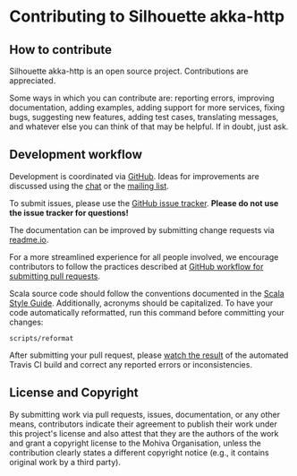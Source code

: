 Contributing to Silhouette akka-http
====================================

How to contribute
-----------------

Silhouette akka-http is an open source project. Contributions are appreciated.

Some ways in which you can contribute are: reporting errors, improving documentation, adding examples, adding support
for more services, fixing bugs, suggesting new features, adding test cases, translating messages, and whatever else
you can think of that may be helpful. If in doubt, just ask.


Development workflow
--------------------

Development is coordinated via [GitHub]. Ideas for improvements are discussed using the [chat] or the [mailing list].

To submit issues, please use the [GitHub issue tracker]. **Please do not use the issue tracker for questions!**

The documentation can be improved by submitting change requests via [readme.io].

For a more streamlined experience for all people involved, we encourage contributors to follow the practices described
at [GitHub workflow for submitting pull requests].

Scala source code should follow the conventions documented in the [Scala Style Guide]. Additionally, acronyms should
be capitalized. To have your code automatically reformatted, run this command before committing your changes:

    scripts/reformat

After submitting your pull request, please [watch the result] of the automated Travis CI build and correct any reported
errors or inconsistencies.


License and Copyright
---------------------

By submitting work via pull requests, issues, documentation, or any other means, contributors indicate their agreement to
publish their work under this project's license and also attest that they are the authors of the work and grant a
copyright license to the Mohiva Organisation, unless the contribution clearly states a different copyright notice
(e.g., it contains original work by a third party).


[GitHub]: https://github.com/mohiva/silhouette-akka-http
[GitHub issue tracker]: https://github.com/mohiva/silhouette-akka-http/issues
[GitHub workflow for submitting pull requests]: https://www.playframework.com/documentation/2.5.x/WorkingWithGit
[chat]: https://gitter.im/mohiva/silhouette-akka-http
[mailing list]: https://groups.google.com/forum/#!forum/silhouette-akka-http
[Scala Style Guide]: http://docs.scala-lang.org/style/
[watch the result]: https://travis-ci.org/mohiva/silhouette-akka-http/pull_requests
[readme.io]: http://silhouette-akka-http.mohiva.com/
